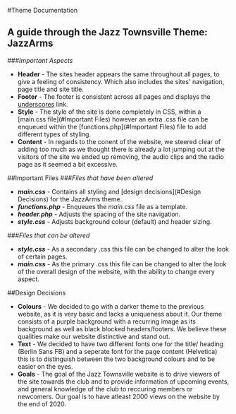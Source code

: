 #Theme Documentation
## A guide through the Jazz Townsville Theme: JazzArms
###_Important Aspects_

* **Header** - The sites header appears the same throughout all pages, to give a feeling of consistency. 
Which also includes the sites' navigation, page title and site title.
* **Footer** - The footer is consistent across all pages and displays the [underscores](https://underscores.me/) link.
* **Style** - The style of the site is done completely in CSS, within a [main.css file](#Important Files) however an 
extra .css file can be enqueued within the [functions.php](#Important Files) file to add different types of styling.
* **Content** - In regards to the conent of the website, we steered clear
of adding too much as we thought there is already a lot jumping out at the visitors of the site
we ended up removing, the audio clips and the radio page as it seemed a bit excessive.

##Important Files
###_Files that have been altered_
* **_main.css_** - Contains all styling and [design decisions](#Design Decisions) for the JazzArms theme.
* **_functions.php_** - Enqueues the _main.css_ file as a template.
* **_header.php_** - Adjusts the spacing of the site navigation.
* **_style.css_** - Adjusts background colour (default) and header sizing.

###_Files that can be altered_
* **_style.css_** - As a secondary .css this file can be changed to alter the 
look of certain pages.
* **_main.css_** - As the primary .css this file can be changed to alter the
look of the overall design of the website, with the ability to change every aspect.

##Design Decisions
* **Colours** - We decided to go with a darker theme to the previous website, as it 
is very basic and lacks a uniqueness about it. Our theme consists of a purple background with a
recurring image as its background as well as black blocked headers/footers. We believe these qualities
make our website distinctive and stand out.
* **Text** - We decided to have two different fonts one for the title/ heading (Berlin Sans FB)
and a seperate font for the page content (Helvetica) this is to distinguish between the two background
colours and to be easier on the eyes.
* **Goals** - The goal of the Jazz Townsville website is to drive viewers of the site towards
the club and to provide information of upcoming events, and general knowledge of the club to reccuring
members or newcomers. Our goal is to have atleast 2000 views on the website by the end of 2020.
